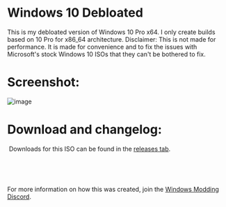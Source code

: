 # Windows 10 Debloated

This is my debloated version of Windows 10 Pro x64. I only create builds based on 10 Pro for x86_64 architecture.
Disclaimer: This is not made for performance. It is made for convenience and to fix the issues with Microsoft's stock Windows 10 ISOs that they can't be bothered to fix.

# Screenshot:

![image](https://user-images.githubusercontent.com/20033421/220265626-7d2dd52f-9f94-4153-bf6c-bb8364f24f60.png)


# Download and changelog:
⁯
Downloads for this ISO can be found in the [releases tab](https://www.github.com/IveMalfunctioned/Win10Debloated/releases).

⁯

⁯

For more information on how this was created, join the [Windows Modding Discord](https://discord.gg/hzScjC9re6).
